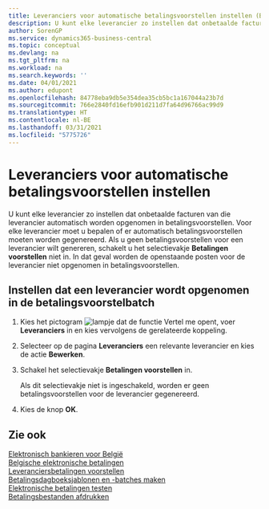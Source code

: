 ```yaml
---
title: Leveranciers voor automatische betalingsvoorstellen instellen (BE)
description: U kunt elke leverancier zo instellen dat onbetaalde facturen van die leverancier automatisch worden opgenomen in betalingsvoorstellen.
author: SorenGP
ms.service: dynamics365-business-central
ms.topic: conceptual
ms.devlang: na
ms.tgt_pltfrm: na
ms.workload: na
ms.search.keywords: ''
ms.date: 04/01/2021
ms.author: edupont
ms.openlocfilehash: 84778eba9db5e354dea35cb5bc1a167044a23b7d
ms.sourcegitcommit: 766e2840fd16efb901d211d7fa64d96766ac99d9
ms.translationtype: HT
ms.contentlocale: nl-BE
ms.lasthandoff: 03/31/2021
ms.locfileid: "5775726"
---
```

# <a name="set-up-vendors-for-automatic-payment-suggestions"></a>Leveranciers voor automatische betalingsvoorstellen instellen

U kunt elke leverancier zo instellen dat onbetaalde facturen van die leverancier automatisch worden opgenomen in betalingsvoorstellen. Voor elke leverancier moet u bepalen of er automatisch betalingsvoorstellen moeten worden gegenereerd. Als u geen betalingsvoorstellen voor een leverancier wilt genereren, schakelt u het selectievakje **Betalingen voorstellen** niet in. In dat geval worden de openstaande posten voor de leverancier niet opgenomen in betalingsvoorstellen.  

## <a name="to-set-up-a-vendor-to-be-included-in-the-payment-suggestion-batch"></a>Instellen dat een leverancier wordt opgenomen in de betalingsvoorstelbatch  

1. Kies het pictogram ![lampje dat de functie Vertel me opent](../../media/ui-search/search_small.png "Vertel me wat u wilt doen"), voer **Leveranciers** in en kies vervolgens de gerelateerde koppeling.  
2. Selecteer op de pagina **Leveranciers** een relevante leverancier en kies de actie **Bewerken**.  
3. Schakel het selectievakje **Betalingen voorstellen** in.  

    Als dit selectievakje niet is ingeschakeld, worden er geen betalingsvoorstellen voor de leverancier gegenereerd.  

4. Kies de knop **OK**.  
  
## <a name="see-also"></a>Zie ook

[Elektronisch bankieren voor België](belgian-electronic-banking.md)  
[Belgische elektronische betalingen](belgian-electronic-payments.md)  
[Leveranciersbetalingen voorstellen](../../payables-how-suggest-vendor-payments.md)  
[Betalingsdagboeksjablonen en -batches maken](how-to-create-payment-journal-templates-and-batches.md)  
[Elektronische betalingen testen](how-to-test-electronic-payments.md)  
[Betalingsbestanden afdrukken](how-to-print-payment-files.md)  
